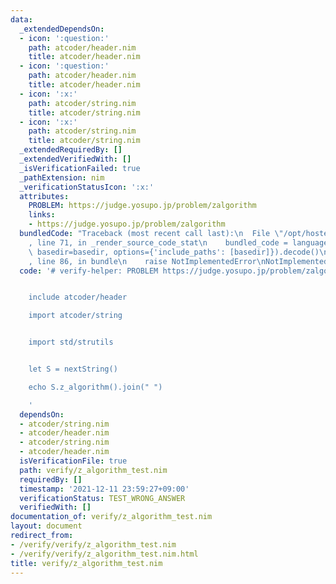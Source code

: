 ```yaml
---
data:
  _extendedDependsOn:
  - icon: ':question:'
    path: atcoder/header.nim
    title: atcoder/header.nim
  - icon: ':question:'
    path: atcoder/header.nim
    title: atcoder/header.nim
  - icon: ':x:'
    path: atcoder/string.nim
    title: atcoder/string.nim
  - icon: ':x:'
    path: atcoder/string.nim
    title: atcoder/string.nim
  _extendedRequiredBy: []
  _extendedVerifiedWith: []
  _isVerificationFailed: true
  _pathExtension: nim
  _verificationStatusIcon: ':x:'
  attributes:
    PROBLEM: https://judge.yosupo.jp/problem/zalgorithm
    links:
    - https://judge.yosupo.jp/problem/zalgorithm
  bundledCode: "Traceback (most recent call last):\n  File \"/opt/hostedtoolcache/Python/3.10.2/x64/lib/python3.10/site-packages/onlinejudge_verify/documentation/build.py\"\
    , line 71, in _render_source_code_stat\n    bundled_code = language.bundle(stat.path,\
    \ basedir=basedir, options={'include_paths': [basedir]}).decode()\n  File \"/opt/hostedtoolcache/Python/3.10.2/x64/lib/python3.10/site-packages/onlinejudge_verify/languages/nim.py\"\
    , line 86, in bundle\n    raise NotImplementedError\nNotImplementedError\n"
  code: '# verify-helper: PROBLEM https://judge.yosupo.jp/problem/zalgorithm


    include atcoder/header

    import atcoder/string


    import std/strutils


    let S = nextString()

    echo S.z_algorithm().join(" ")

    '
  dependsOn:
  - atcoder/string.nim
  - atcoder/header.nim
  - atcoder/string.nim
  - atcoder/header.nim
  isVerificationFile: true
  path: verify/z_algorithm_test.nim
  requiredBy: []
  timestamp: '2021-12-11 23:59:27+09:00'
  verificationStatus: TEST_WRONG_ANSWER
  verifiedWith: []
documentation_of: verify/z_algorithm_test.nim
layout: document
redirect_from:
- /verify/verify/z_algorithm_test.nim
- /verify/verify/z_algorithm_test.nim.html
title: verify/z_algorithm_test.nim
---
```

